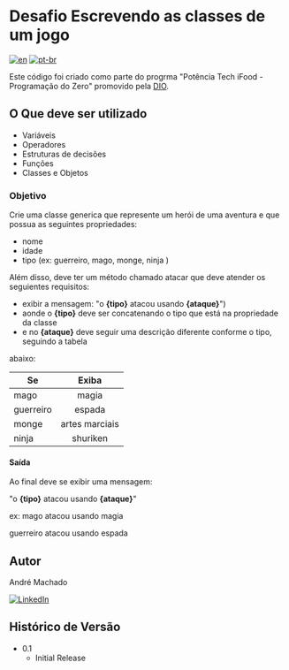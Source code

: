 # Desafio Escrevendo as classes de um jogo

[![en](https://img.shields.io/badge/lang-en-red.svg)](https://github.com/jonatasemidio/multilanguage-readme-pattern/blob/master/README.md) 
[![pt-br](https://img.shields.io/badge/lang-pt--br-green.svg)](https://github.com/jonatasemidio/multilanguage-readme-pattern/blob/master/README.pt-br.md)

Este código foi criado como parte do progrma "Potência Tech iFood - Programação do Zero" promovido pela [DIO](https://www.dio.me/).

## O Que deve ser utilizado

- Variáveis
- Operadores
- Estruturas de decisões
- Funções
- Classes e Objetos


### Objetivo

Crie uma classe generica que represente um herói de uma aventura e que possua as seguintes propriedades:

- nome
- idade
- tipo (ex: guerreiro, mago, monge, ninja )

Além disso, deve ter um método chamado atacar que deve atender os seguientes requisitos:

- exibir a mensagem: "o **{tipo}** atacou usando **{ataque}**")
- aonde o **{tipo}** deve ser concatenando o tipo que está na propriedade da classe
- e no **{ataque}** deve seguir uma descrição diferente conforme o tipo, seguindo a tabela 

abaixo:

Se | Exiba
 ----- | :-----: 
| mago | magia
| guerreiro | espada 
| monge | artes marciais
| ninja | shuriken


#### Saída
Ao final deve se exibir uma mensagem:

"o **{tipo}** atacou usando **{ataque}**"
  
  ex: mago atacou usando magia
  
  guerreiro atacou usando espada


## Autor

André Machado

[![LinkedIn](https://img.shields.io/badge/-LinkedIn-000?style=for-the-badge&logo=linkedin&logoColor=30A3DC)](https://www.linkedin.com/in/andremachado2/)

## Histórico de Versão

* 0.1
    * Initial Release